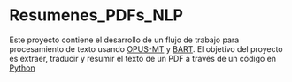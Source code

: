 # Resumenes_PDFs_NLP
Este proyecto contiene el desarrollo de un flujo de trabajo para procesamiento de texto usando [OPUS-MT](https://huggingface.co/Helsinki-NLP/opus-mt-es-en) y [BART](https://huggingface.co/facebook/bart-large-cnn). El objetivo del proyecto es extraer, traducir y resumir el texto de un PDF a través de un código en [Python](https://www.python.org)
